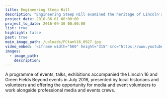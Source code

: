 ```yaml
---
title: Engineering Steep Hill
description: "Engineering Steep Hill examined the heritage of Lincoln's history of tank manufacture through a series of talks and exhibitions by local historians and volunteers, and by offering the opportunity for volunteers to work alongside professional media teams on the Lincoln 16 project"
project_date: 2016-06-01 00:00:00
project_to_date: 2016-09-30 00:00:00
list: true
highlight: false
past: true
main_image_path: /uploads/PCtank16_0927.jpg
video_embed: '<iframe width="560" height="315" src="https://www.youtube.com/embed/XrrQuAjJif8" frameborder="0" allowfullscreen></iframe>  <iframe src="https://player.vimeo.com/video/174977448" width="640" height="360" frameborder="0" webkitallowfullscreen mozallowfullscreen allowfullscreen></iframe> <p><a href="https://vimeo.com/174977448">Green Fields Beyond parade through Lincoln</a> from <a href="https://vimeo.com/rosaproductions">Rosa Productions</a> on <a href="https://vimeo.com">Vimeo</a>.</p> <iframe src="https://player.vimeo.com/video/174964631" width="640" height="360" frameborder="0" webkitallowfullscreen mozallowfullscreen allowfullscreen></iframe> <p><a href="https://vimeo.com/174964631">Green Fields Beyond</a> from <a href="https://vimeo.com/rosaproductions">Rosa Productions</a> on <a href="https://vimeo.com">Vimeo</a>.</p>'
images:
  - image_path:
    description:
---
```



A programme of events, talks, exhibitions accompanied the Lincoln 16 and Green Fields Beyond events in July 2016, presented by local historians and volunteers and offering the opportunity for media and event volunteers to work alongside professional media and events crews.